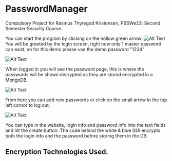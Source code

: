 # PasswordManager

Compulsory Project for Rasmus Thyregod Kristensen, PBSWe23: Second Semester Security Course.

You can start the program by clicking on the hollow green arrow: <img src="https://i.gyazo.com/993a800b3e576ad36234bcc81e94a516.png" alt="Alt Text">
You will be greeted by the login screen, right now only 1 master password can exist, so for this demo please use the demo password "1234"

<img src="https://i.gyazo.com/03b84f1cb147738fda571bddb29941b9.png" alt="Alt Text">

When logged in you will see the password page, this is where the passwords will be shown decrypted as they are stored encrypted in a MongoDB.

<img src="https://i.gyazo.com/d64085b6df575760e6c86cabe9f30576.png" alt="Alt Text">

From here you can add new passwords or click on the small arrow in the top left cornor to log out.

<img src="https://i.gyazo.com/4f5dd5c57f7c93203658804455ad83c6.png" alt="Alt Text">

You can type in the website, login info and password info into the text fields and hit the create button. The code behind the white & blue GUI encrypts both the login info and the password before storing them in the DB.


## Encryption Technologies Used.



